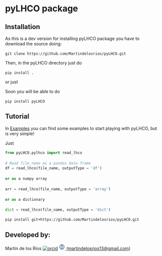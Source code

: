 # pyLHCO package
<!-- README.md -->
## Installation

As this is a dev version for installing pyLHCO package you have to download the source doing:

`git clone https://github.com/Martindelosrios/pyLHCO.git`

Then, in the pyLHCO directory just do

`pip install .`

or just 

Soon you will be able to do

`pip install pyLHCO`

## Tutorial
In [Examples](https://github.com/Martindelosrios/pyLHCO/tree/master/EXAMPLES) you can find some examples to start playing with pyLHCO, but is very simple!

Just 

```python
from pyLHCO.pylhco import read_lhco

# Read file_name as a pandas data frame
df = read_lhco(file_name, outputType = 'df')

or as a numpy array

arr = read_lhco(file_name, outputType = 'array')

or as a dictionary

dict = read_lhco(file_name, outputType = 'dict')
```
`pip install git+https://github.com/Martindelosrios/pyLHCO.git`


## Developed by:

Martín de los Rios [![orcid](https://orcid.org/sites/default/files/images/orcid_16x16.png)](https://orcid.org/0000-0003-2190-2196) 
<a href="https://martindelosrios.netlify.app/">
<img src=".badges/website.jpeg" alt="" width="20" height="20">
</a> (martindelosrios13@gmail.com)

